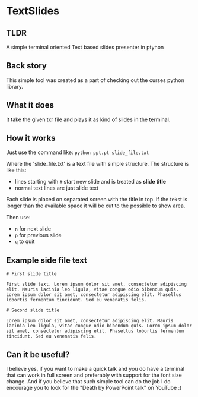 # TextSlides

## TLDR
A simple terminal oriented Text based slides presenter in ptyhon

## Back story
This simple tool was created as a part of checking out the curses python library.

## What it does
It take the given txr file and plays it as kind of slides in the terminal.

## How it works
Just use the command like:
`python ppt.pt slide_file.txt`

Where the 'slide_file.txt' is a text file with simple structure.
The structure is like this:
- lines starting with `#` start new slide and is treated as **slide title**
- normal text lines are just slide text

Each slide is placed on separated screen with the title in top. If the tekst is longer than the available space it will be cut to the possible to show area.

Then use:
- `n` for next slide
- `p` for previous slide
- `q` to quit


## Example side file text
```
# First slide title

First slide text. Lorem ipsum dolor sit amet, consectetur adipiscing elit. Mauris lacinia leo ligula, vitae congue odio bibendum quis. Lorem ipsum dolor sit amet, consectetur adipiscing elit. Phasellus lobortis fermentum tincidunt. Sed eu venenatis felis.

# Second slide title

Lorem ipsum dolor sit amet, consectetur adipiscing elit. Mauris lacinia leo ligula, vitae congue odio bibendum quis. Lorem ipsum dolor sit amet, consectetur adipiscing elit. Phasellus lobortis fermentum tincidunt. Sed eu venenatis felis.
```

## Can it be useful?

I believe yes, if you want to make a quick talk and you do have a terminal that can work in full screen and preferably with support for the font size change. 
And if you believe that such simple tool can do the job I do encourage you to look for the "Death by PowerPoint talk" on YouTube :) 
